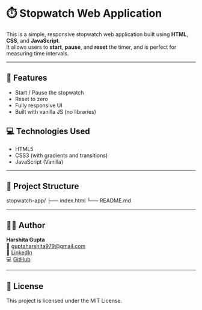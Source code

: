 # ⏱️ Stopwatch Web Application

This is a simple, responsive stopwatch web application built using **HTML**, **CSS**, and **JavaScript**.  
It allows users to **start**, **pause**, and **reset** the timer, and is perfect for measuring time intervals.

---

## 🚀 Features

- Start / Pause the stopwatch
- Reset to zero
- Fully responsive UI
- Built with vanilla JS (no libraries)

## 💻 Technologies Used

- HTML5
- CSS3 (with gradients and transitions)
- JavaScript (Vanilla)

---

## 📁 Project Structure
stopwatch-app/
├── index.html
└── README.md

---

## 🧑‍💻 Author

**Harshita Gupta**  
📧 [guptaharshita979@gmail.com](mailto:guptaharshita979@gmail.com)  
🔗 [LinkedIn](https://linkedin.com/in/harshita-gupta-247774334)  
💻 [GitHub](https://github.com/Harshita2211)

---

## 📄 License

This project is licensed under the MIT License.
